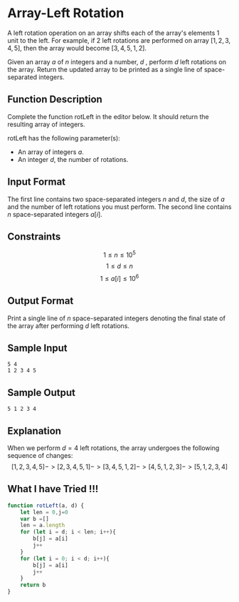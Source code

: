 # Array-Left Rotation
A left rotation operation on an array shifts each of the array's elements 1 unit to the left. For example, if 2 left rotations are performed on array $[1,2,3,4,5]$, then the array would become $[3,4,5,1,2]$.

Given an array $a$ of $n$ integers and a number, $d$ , perform  $d$ left rotations on the array. Return the updated array to be printed as a single line of space-separated integers.

## Function Description

Complete the function rotLeft in the editor below. It should return the resulting array of integers.

rotLeft has the following parameter(s):

* An array of integers $a$.
* An integer $d$, the number of rotations.
## Input Format

The first line contains two space-separated integers $n$ and $d$, the size of $a$ and the number of left rotations you must perform. 
The second line contains $n$ space-separated integers $a[i]$.

## Constraints

$$ 1 \leq n \leq 10^5$$
$$ 1 \leq d \leq n$$
$$ 1 \leq a[i] \leq 10^6$$
## Output Format

Print a single line of $n$ space-separated integers denoting the final state of the array after performing $d$ left rotations.

## Sample Input

    5 4
    1 2 3 4 5
## Sample Output

    5 1 2 3 4
## Explanation

When we perform $d=4$ left rotations, the array undergoes the following sequence of changes:
$$ [1,2,3,4,5]->[2,3,4,5,1]->[3,4,5,1,2]->[4,5,1,2,3]->[5,1,2,3,4]$$

## What I have Tried !!!
```js
function rotLeft(a, d) {
    let len = 0,j=0
    var b =[]
    len = a.length
    for (let i = d; i < len; i++){
        b[j] = a[i]
        j++
    }
    for (let i = 0; i < d; i++){
        b[j] = a[i]
        j++
    }
    return b
}
```